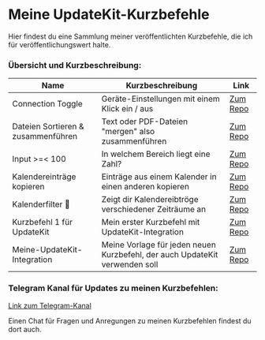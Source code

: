 # Meine UpdateKit-Kurzbefehle

Hier findest du eine Sammlung meiner veröffentlichten Kurzbefehle, die ich für veröffentlichungswert halte.

###  Übersicht und Kurzbeschreibung:

Name | Kurzbeschreibung | Link
--|---|--
Connection Toggle | Geräte-Einstellungen mit einem Klick ein / aus | [Zum Repo](Connection%20Toggle%20🛠)  
Dateien Sortieren & zusammenführen | Text oder PDF-Dateien "mergen" also zusammenführen | [Zum Repo](Dateien%20Sortieren%20%26%20zusammenführen)  
Input >=< 100  | In welchem Bereich liegt eine Zahl? | [Zum Repo](Input%20%3E%3D%3C%20100)
Kalendereinträge kopieren  |  Einträge aus einem Kalender in einen anderen kopieren | [Zum Repo](Kalendereinträge%20kopieren)
Kalenderfilter 📅 | Zeigt dir Kalendereibtröge verschiedener Zeiträume an | [Zum Repo](Kalenderfilter%20📅)
Kurzbefehl 1 für UpdateKit | Mein erster Kurzbefehl mit UpdateKit-Integration | [Zum Repo](Kurzbefehl%201%20für%20UpdateKit)
Meine-UpdateKit-Integration | Meine Vorlage für jeden neuen Kurzbefehl, der auch UpdateKit verwenden soll | [Zum Repo](Meine-UpdateKit-Integration)  

### Telegram Kanal für Updates zu meinen Kurzbefehlen:

[Link zum Telegram-Kanal](https://t.me/SC_Updates_Gwadro)

Einen Chat für Fragen und Anregungen zu meinen Kurzbefehlen findest du dort auch.
